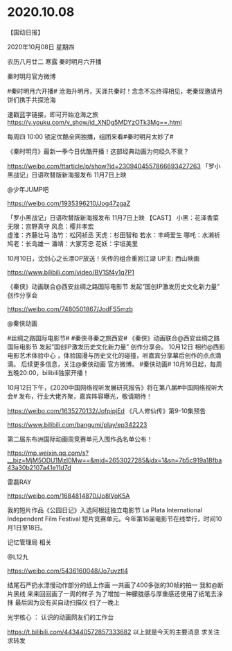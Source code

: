 # 2020.10.08


【国动日报】

2020年10月08日  星期四

农历八月廿二  寒露
 秦时明月六开播

秦时明月官方微博                 

#秦时明月六开播# 沧海升明月，天涯共秦时！念念不忘终得相见，老秦现邀请月饼们携手共探沧海

速戳蓝字链接，即可开始沧海之旅  https://v.youku.com/v_show/id_XNDg5MDYzOTk3Mg==.html

每周四 10:00 锁定优酷全网独播，组团来看#秦时明月太妙了#



《秦时明月》最新一季今日优酷开播！这部经典动画为何经久不衰？

https://weibo.com/ttarticle/p/show?id=2309404557866693427263
「罗小黑战记」日语吹替版新海报发布 11月7日上映

@少年JUMP吧 

https://weibo.com/1935396210/Jog47zgaZ

「罗小黑战记」日语吹替版新海报发布 11月7日上映
【CAST】
小黑：花泽香菜
无限：宫野真守
风息：樱井孝宏  
虚淮：齐藤壮马
洛竹：松冈祯丞
天虎：杉田智和
若水：丰崎爱生
哪吒：水濑祈
鸠老：长岛雄一
潘靖：大冢芳忠
花妖：宇垣美里


10月10日，沈剑心之长漂OP放送！失传的组合重回江湖 UP主: 西山映画

https://www.bilibili.com/video/BV1Sf4y1q7P1

 
《秦侠》动画联合@西安丝绸之路国际电影节 发起”国创IP激发历史文化新力量” 创作分享会

https://weibo.com/7480501867/JodFS5mzb

@秦侠动画     

#丝绸之路国际电影节# #秦侠寻秦之旅西安#  《秦侠》动画联合@西安丝绸之路国际电影节 发起”国创IP激发历史文化新力量” 创作分享会。
10月12日 相约@西影电影艺术体验中心 ，体验国漫与历史文化的碰撞，听嘉宾分享幕后创作的点点滴滴。
后续更多信息，关注@秦侠动画 官方微博。
#秦侠动画# 10月16日起，每周五晚20:00，bilibili独家开播！


10月12日下午，《2020中国网络视听发展研究报告》将在第八届#中国网络视听大会# 发布，行业大佬齐聚，嘉宾阵容曝光，敬请期待！                                            

https://weibo.com/1635270132/JofpipjEd
《凡人修仙传》第9-10集预告

https://www.bilibili.com/bangumi/play/ep342223


第二届东布洲国际动画周竞赛单元入围作品名单公布！

https://mp.weixin.qq.com/s?__biz=MjM5ODU1MzI0Mw==&mid=2653027285&idx=1&sn=7b5c919a18fba43a30b2107a41e11d7d


雷磊RAY

https://weibo.com/1684814870/Jo8lVoK5A

我的短片作品《公园日记》入选阿根廷独立电影节 La Plata International Independent Film Festival 短片竞赛单元。今年第16届电影节在线举行，时间10月1日至18日。


记忆管理局 相关

@L12九    

https://weibo.com/5436160048/Jo7uvztl4

结尾石严扔水漂慢动作部分的纸上作画 一共画了400多张的30帧的拍一 我和@断片黑线  来来回回画了一周的样子 为了增加一种朦胧感与厚重感还使用了纸笔去涂抹 最后因为没有买自动扫描仪 扫了一晚上

光学核心 ： 认识的动画网友们的工作台

https://t.bilibili.com/443440572857333682
以上就是今天的主要消息
求关注求转发







